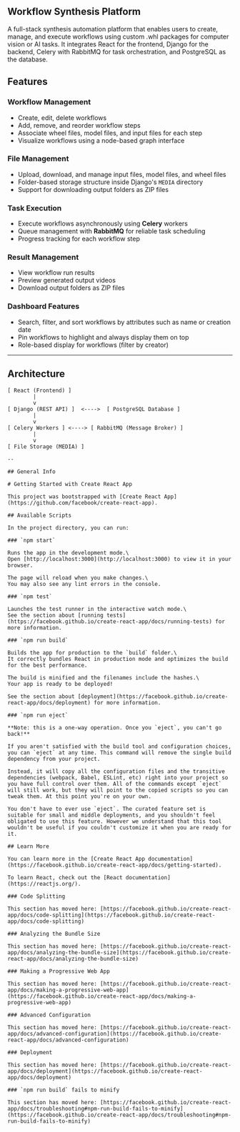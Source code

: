 ## Workflow Synthesis Platform
A full-stack synthesis automation platform that enables users to create, manage, and execute workflows using custom .whl packages for computer vision or AI tasks. It integrates React for the frontend, Django for the backend, Celery with RabbitMQ for task orchestration, and PostgreSQL as the database.

## Features  

### Workflow Management  
- Create, edit, delete workflows  
- Add, remove, and reorder workflow steps  
- Associate wheel files, model files, and input files for each step  
- Visualize workflows using a node-based graph interface  

### File Management  
- Upload, download, and manage input files, model files, and wheel files  
- Folder-based storage structure inside Django's `MEDIA` directory  
- Support for downloading output folders as ZIP files  

### Task Execution  
- Execute workflows asynchronously using **Celery** workers  
- Queue management with **RabbitMQ** for reliable task scheduling  
- Progress tracking for each workflow step  

### Result Management  
- View workflow run results  
- Preview generated output videos  
- Download output folders as ZIP files  

### Dashboard Features  
- Search, filter, and sort workflows by attributes such as name or creation date  
- Pin workflows to highlight and always display them on top  
- Role-based display for workflows (filter by creator)  

---

## Architecture  

```plaintext
[ React (Frontend) ]
        |
        v
[ Django (REST API) ]  <---->  [ PostgreSQL Database ]
        |
        v
[ Celery Workers ] <----> [ RabbitMQ (Message Broker) ]
        |
        v
[ File Storage (MEDIA) ]

--

## General Info

# Getting Started with Create React App

This project was bootstrapped with [Create React App](https://github.com/facebook/create-react-app).

## Available Scripts

In the project directory, you can run:

### `npm start`

Runs the app in the development mode.\
Open [http://localhost:3000](http://localhost:3000) to view it in your browser.

The page will reload when you make changes.\
You may also see any lint errors in the console.

### `npm test`

Launches the test runner in the interactive watch mode.\
See the section about [running tests](https://facebook.github.io/create-react-app/docs/running-tests) for more information.

### `npm run build`

Builds the app for production to the `build` folder.\
It correctly bundles React in production mode and optimizes the build for the best performance.

The build is minified and the filenames include the hashes.\
Your app is ready to be deployed!

See the section about [deployment](https://facebook.github.io/create-react-app/docs/deployment) for more information.

### `npm run eject`

**Note: this is a one-way operation. Once you `eject`, you can't go back!**

If you aren't satisfied with the build tool and configuration choices, you can `eject` at any time. This command will remove the single build dependency from your project.

Instead, it will copy all the configuration files and the transitive dependencies (webpack, Babel, ESLint, etc) right into your project so you have full control over them. All of the commands except `eject` will still work, but they will point to the copied scripts so you can tweak them. At this point you're on your own.

You don't have to ever use `eject`. The curated feature set is suitable for small and middle deployments, and you shouldn't feel obligated to use this feature. However we understand that this tool wouldn't be useful if you couldn't customize it when you are ready for it.

## Learn More

You can learn more in the [Create React App documentation](https://facebook.github.io/create-react-app/docs/getting-started).

To learn React, check out the [React documentation](https://reactjs.org/).

### Code Splitting

This section has moved here: [https://facebook.github.io/create-react-app/docs/code-splitting](https://facebook.github.io/create-react-app/docs/code-splitting)

### Analyzing the Bundle Size

This section has moved here: [https://facebook.github.io/create-react-app/docs/analyzing-the-bundle-size](https://facebook.github.io/create-react-app/docs/analyzing-the-bundle-size)

### Making a Progressive Web App

This section has moved here: [https://facebook.github.io/create-react-app/docs/making-a-progressive-web-app](https://facebook.github.io/create-react-app/docs/making-a-progressive-web-app)

### Advanced Configuration

This section has moved here: [https://facebook.github.io/create-react-app/docs/advanced-configuration](https://facebook.github.io/create-react-app/docs/advanced-configuration)

### Deployment

This section has moved here: [https://facebook.github.io/create-react-app/docs/deployment](https://facebook.github.io/create-react-app/docs/deployment)

### `npm run build` fails to minify

This section has moved here: [https://facebook.github.io/create-react-app/docs/troubleshooting#npm-run-build-fails-to-minify](https://facebook.github.io/create-react-app/docs/troubleshooting#npm-run-build-fails-to-minify)
